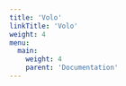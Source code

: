 ```yaml
---
title: 'Volo'
linkTitle: 'Volo'
weight: 4
menu:
  main:
    weight: 4
    parent: 'Documentation'
---
```

